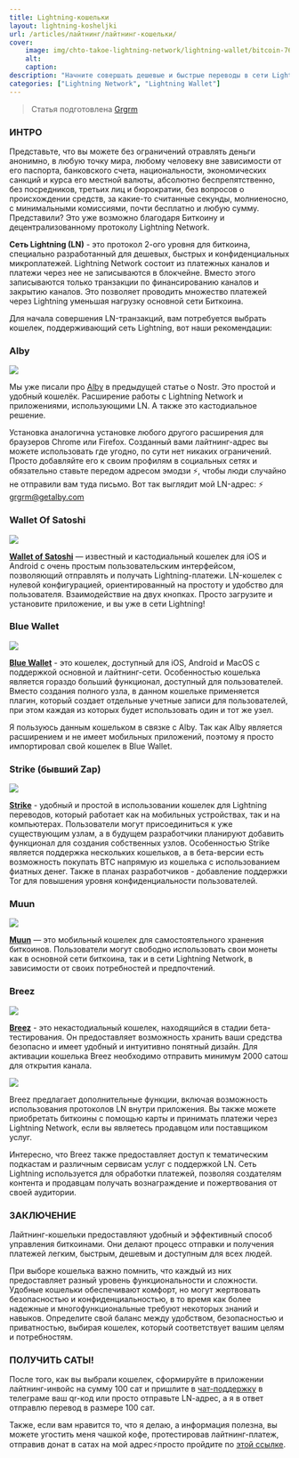 ```yaml
---
title: Lightning-кошельки
layout: lightning-kosheljki
url: /articles/лайтнинг/лайтнинг-кошельки/
cover:
    image: img/chto-takoe-lightning-network/lightning-wallet/bitcoin-7678816_1280.jpg
    alt: 
    caption: 
description: "Начните совершать дешевые и быстрые переводы в сети Lightning, найдите свой LN-кошелек и получите сразу свои первые саты от нас."
categories: ["Lightning Network", "Lightning Wallet"]
---
```


> Статья подготовлена [Grgrm](https://iris.to/npub1qzr3j58q0gwfhqdj33pc8wtfaj9ffn7nrdt6p7p7tvn0qrf7e0wsggv43p "Nostr")

### <h3>ИНТРО</h3>

Представьте, что вы можете без ограничений отравлять деньги анонимно, в любую точку мира, любому человеку вне зависимости от его паспорта, банковского счета, национальности, экономических санкций и курса его местной валюты, абсолютно беспрепятственно, без посредников, третьих лиц и бюрократии, без вопросов о происхождении средств, за какие-то считанные секунды, молниеносно, с минимальными комиссиями, почти бесплатно и любую сумму. Представили? Это уже возможно благодаря Биткоину и децентрализованному протоколу Lightning Network.

**Сеть Lightning (LN)** - это протокол 2-ого уровня для биткоина, специально разработанный для дешевых, быстрых и конфиденциальных микроплатежей. Lightning Network состоит из платежных каналов и платежи через нее не записываются в блокчейне. Вместо этого записываются только транзакции по финансированию каналов и закрытию каналов. Это позволяет проводить множество платежей через Lightning уменьшая нагрузку основной сети Биткоина.

Для начала совершения LN-транзакций, вам потребуется выбрать кошелек, поддерживающий сеть Lightning, вот наши рекомендации:

### <h3>Alby</h3>

![](/img/chto-takoe-lightning-network/lightning-wallet/logo-black.svg "")

Мы уже писали про [Alby](https://getalby.com/) в предыдущей статье о Nostr. Это простой и удобный кошелёк. Расширение работы с Lightning Network и приложениями, использующими LN. А также это кастодиальное решение.

Установка аналогична установке любого другого расширения для браузеров Chrome или Firefox. Созданный вами лайтнинг-адрес вы можете использовать где угодно, по сути нет никаких ограничений. Просто добавляйте его к своим профилям в социальных сетях и обязательно ставьте передом адресом эмодзи ⚡️, чтобы люди случайно не отправили вам туда письмо.
Вот так выглядит мой LN-адрес: ⚡️ grgrm@getalby.com

### <h3>Wallet Of Satoshi</h3>

![](/img/chto-takoe-lightning-network/lightning-wallet/771e2f9147.png "")

**[Wallet of Satoshi](https://www.walletofsatoshi.com/)** — известный и кастодиальный кошелек для iOS и Android с очень простым пользовательским интерфейсом, позволяющий отправлять и получать Lightning-платежи.
LN-кошелек с нулевой конфигурацией, ориентированный на простоту и удобство для пользователя. Взаимодействие на двух кнопках. Просто загрузите и установите приложение, и вы уже в сети Lightning!

### <h3>Blue Wallet</h3>

![](/img/chto-takoe-lightning-network/lightning-wallet/dbd08425e8.png "")

**[Blue Wallet](https://bluewallet.io/)** - это кошелек, доступный для iOS, Android и MacOS с поддержкой основной и лайтнинг-сети. Особенностью кошелька является гораздо больший функционал, доступный для пользователей. Вместо создания полного узла, в данном кошельке применяется плагин, который создает отдельные учетные записи для пользователей, при этом каждая из которых будет использовать один и тот же узел.

Я пользуюсь данным кошельком в связке с Alby. Так как Alby является расширением и не имеет мобильных приложений, поэтому я просто импортировал свой кошелек в Blue Wallet.

### <h3>Strike (бывший Zap)</h3>

![](/img/chto-takoe-lightning-network/lightning-wallet/35e37c14e2.png "")

**[Strike](https://strike.me/)** - удобный и простой в использовании кошелек для Lightning переводов, который работает как на мобильных устройствах, так и на компьютерах. Пользователи могут присоединиться к уже существующим узлам, а в будущем разработчики планируют добавить функционал для создания собственных узлов. Особенностью Strike является поддержка нескольких кошельков, а в бета-версии есть возможность покупать BTC напрямую из кошелька с использованием фиатных денег. Также в планах разработчиков - добавление поддержки Tor для повышения уровня конфиденциальности пользователей.

### <h3>Muun</h3>

![](/img/chto-takoe-lightning-network/lightning-wallet/e0a745aad2.png "")

**[Muun](https://muun.com/)** — это мобильный кошелек для самостоятельного хранения биткоинов. Пользователи могут свободно использовать свои монеты как в основной сети биткоина, так и в сети Lightning Network, в зависимости от своих потребностей и предпочтений.

### <h3>Breez</h3>

![](/img/chto-takoe-lightning-network/lightning-wallet/fc99d96ee6.png "")

**[Breez](https://breez.technology/)** - это некастодиальный кошелек, находящийся в стадии бета-тестирования. Он предоставляет возможность хранить ваши средства безопасно и имеет удобный и интуитивно понятный дизайн. Для активации кошелька Breez необходимо отправить минимум 2000 сатош для открытия канала.

![](/img/chto-takoe-lightning-network/lightning-wallet/cc2bdc819e.png "")

Breez предлагает дополнительные функции, включая возможность использования протоколов LN внутри приложения. Вы также можете приобретать биткоины с помощью карты и принимать платежи через Lightning Network, если вы являетесь продавцом или поставщиком услуг.

Интересно, что Breez также предоставляет доступ к тематическим подкастам и различным сервисам услуг с поддержкой LN. Сеть Lightning используется для обработки платежей, позволяя создателям контента и продавцам получать вознаграждение и пожертвования от своей аудитории.

### <h3>ЗАКЛЮЧЕНИЕ</h3>

Лайтнинг-кошельки предоставляют удобный и эффективный способ управления биткоинами. Они делают процесс отправки и получения платежей легким, быстрым, дешевым и доступным для всех людей.

При выборе кошелька важно помнить, что каждый из них предоставляет разный уровень функциональности и сложности. Удобные кошельки обеспечивают комфорт, но могут жертвовать безопасностью и конфиденциальностью, в то время как более надежные и многофункциональные требуют некоторых знаний и навыков. Определите свой баланс между удобством, безопасностью и приватностью, выбирая кошелек, который соответствует вашим целям и потребностям.

### <h3>ПОЛУЧИТЬ САТЫ!</h3>

После того, как вы выбрали кошелек, сформируйте в приложении лайтнинг-инвойс на сумму 100 сат и пришлите в [чат-поддержку](https://t.me/rakeinsupport_bot) в телеграме ваш qr-код или просто отправьте LN-aдрес, а я в ответ отправлю перевод в размере 100 сат.

Также, если вам нравится то, что я делаю, а информация полезна, вы можете угостить меня чашкой кофе, протестировав лайтнинг-платеж, отправив донат в сатах на мой адрес⚡️просто пройдите по [этой ссылке](https://getalby.com/p/grgrm).
